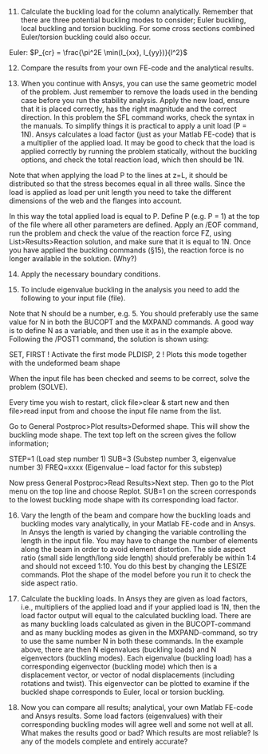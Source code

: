 11. Calculate the buckling load for the column analytically. Remember that there are three  potential buckling modes to consider; Euler buckling, local buckling and torsion buckling.  For some cross sections combined Euler/torsion buckling could also occur.

Euler: $P_{cr} = \frac{\pi^2E \min(I_{xx}, I_{yy})}{l^2}$

12. Compare the results from your own FE-code and the analytical results.

13. When you continue with Ansys, you can use the same geometric model of the problem. Just  remember to remove the loads used in the bending case before you run the stability analysis. Apply the new load, ensure that it is placed correctly, has the right magnitude and the correct direction. In this problem the SFL command works, check the syntax in the manuals. To simplify things it is practical to apply a unit load (P = 1N). Ansys calculates a load factor (just as your Matlab FE-code) that is a multiplier of the applied load. It may be good to check that the load is applied correctly by running the problem statically, without the  buckling options, and check the total reaction load, which then should be 1N.

Note that when applying the load P to the lines at z=L, it should be distributed so that the  stress becomes equal in all three walls. Since the load is applied as load per unit length you need to take the different dimensions of the web and the flanges into account. 

In this way the total applied load is equal to P. Define P (e.g. P = 1) at the top of the file  where all other parameters are defined. Apply an /EOF command, run the problem and check the value of the reaction force FZ, using List>Results>Reaction solution, and make sure that it is equal to 1N. Once you have applied the buckling commands (§15), the reaction force is no longer available in the solution. (Why?)

14. Apply the necessary boundary conditions. 


15. To include eigenvalue buckling in the analysis you need to add the following to your input file (file).

Note that N should be a number, e.g. 5. You should preferably use the same value for N in both the BUCOPT and the MXPAND commands. A good way is to define N as a variable, and then use it as in the example above. Following the /POST1 command, the solution is  shown using:

SET, FIRST ! Activate the first mode
PLDISP, 2 ! Plots this mode together with the undeformed beam shape

When the input file has been checked and seems to be correct, solve the problem (SOLVE). 

Every time you wish to restart, click file>clear & start new and then file>read input from and choose the input file name from the list.

Go to General Postproc>Plot results>Deformed shape. This will show the buckling mode shape. The text top left on the screen gives the follow information;

STEP=1 (Load step number 1)
SUB=3 (Substep number 3, eigenvalue number 3) 
FREQ=xxxx (Eigenvalue – load factor for this substep)

Now press General Postproc>Read Results>Next step. Then go to the Plot menu on the top line and choose Replot. SUB=1 on the screen corresponds to the lowest buckling mode shape with its corresponding load factor.

16. Vary the length of the beam and compare how the buckling loads and buckling modes vary analytically, in your Matlab FE-code and in Ansys. In Ansys the length is varied by changing the variable controlling the length in the input file. You may have to change the  number of elements along the beam in order to avoid element distortion. The side aspect ratio (small side length/long side length) should preferably be within 1:4 and should not exceed 1:10. You do this best by changing the LESIZE commands. Plot the shape of the model before you run it to check the side aspect ratio.

17. Calculate the buckling loads. In Ansys they are given as load factors, i.e., multipliers of the applied load and if your applied load is 1N, then the load factor output will equal to the  calculated buckling load. There are as many buckling loads calculated as given in the BUCOPT-command and as many buckling modes as given in the MXPAND-command, so try to use the same number N in both these commands. In the example above, there are then N eigenvalues (buckling loads) and N eigenvectors (buckling modes). Each eigenvalue (buckling load) has a corresponding eigenvector (buckling mode) which then is a displacement vector, or vector of nodal displacements (including rotations and twist). This eigenvector can be plotted to examine if the buckled shape corresponds to Euler, local or torsion buckling.

18. Now you can compare all results; analytical, your own Matlab FE-code and Ansys results. Some load factors (eigenvalues) with their corresponding buckling modes will agree well and some not well at all. What makes the results good or bad? Which results are most reliable? Is any of the models complete and entirely accurate?